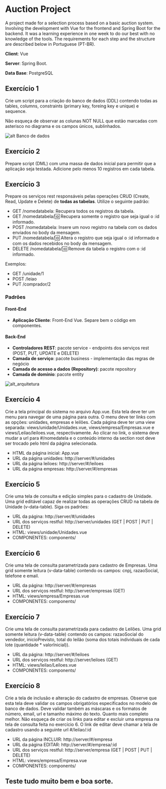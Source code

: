 # Auction Project

A project made for a selection process based on a basic auction system.
Involving the development with Vue for the frontend and Spring Boot for the backend.
It was a learning experience in one week to do our best with no knowledge of the tools. The requirements for each step and the structure are described below in Portuguese (PT-BR).

**Client**: Vue
 
**Server**: Spring Boot. 

**Data Base**: PostgreSQL

## Exercício 1
Crie um script para a criação do banco de dados (DDL) contendo todas as tables, columns, constraints (primary key, foreing key e unique) e sequence.

Não esqueça de observar as colunas NOT NULL que estão marcadas com asterisco no diagrama e os campos únicos, sublinhados.

![alt Banco de dados][database]

## Exercício 2
Prepare script (DML) com uma massa de dados inicial para permitir que a aplicação seja testada. Adicione pelo menos 10 registros em cada tabela.

## Exercício 3
Prepare os serviços rest responsáveis pelas operações CRUD (Create, Read, Update e Delete) de **todas as tabelas**.
Utilize o seguinte padrão:

- GET /nomedatabela: Recupera todos os registros da tabela.
- GET /nomedatabela/:id: Recupera somente o registro que seja igual o :id informado.
- POST /nomedatabela: Insere um novo registro na tabela com os dados enviados no body da mensagem.
- PUT /nomedatabela/:id: Altera o registro que seja igual o :id informado e com os dados recebidos no body da mensagem.
- DELETE /nomedatabela/:id: Remove da tabela o registro com o :id informado.

Exemplos:

- GET /unidade/1
- POST /leiao
- PUT /comprador/2

### Padrões

#### Front-End 

* **Aplicação Cliente**: Front-End Vue. Separe bem o código em componentes.

#### Back-End

* **Controladores REST**: pacote service - endpoints dos serviços rest (POST, PUT, UPDATE e DELETE)
* **Camada de serviço**: pacote business - implementação das regras de negócio
* **Camada de acesso a dados (Repository)**: pacote repository
* **Camada de domínio**: pacote entity

![alt_arquitetura][arquitetura]


## Exercício 4

Crie a tela principal do sistema no arquivo App.vue. Esta tela deve ter um menu para navegar de uma página para outra. 
O menu deve ter links com as opções: unidades, empresas e leilões. 
Cada página deve ter uma view separada: views/unidade/Unidades.vue, views/empresa/Empresas.vue e views/Leilao/leiloes.vue, respectivamente. 
Ao clicar no link, o sistema deve mudar a url para #/nomedatela e o conteúdo interno da section root deve ser trocado pelo html da 
página selecionada.

- HTML da página inicial: App.vue
- URL da página unidades: http://server/#/unidades
- URL da página leiloes: http://server/#/leiloes
- URL da página empresas: http://server/#/empresas

## Exercício 5
Crie uma tela de consulta e edição simples para o cadastro de Unidade. 
Uma grid editável capaz de realizar todas as operações CRUD na tabela de Unidade (v-data-table). Siga os padrões:

- URL da página:            http://server/#/unidades
- URL dos serviços restful: http://server/unidades (GET | POST | PUT | DELETE)
- HTML:                     views/unidade/Unidades.vue
- COMPONENTES:              components/

## Exercício 6
Crie uma tela de consulta parametrizada para cadastro de Empresas. 
Uma grid somente leitura (v-data-table) contendo os campos: cnpj, razaoSocial, telefone e email.

- URL da página:            http://server/#/empresas
- URL dos serviços restful: http://server/empresas (GET)
- HTML:                     views/empresa/Empresas.vue
- COMPONENTES:              components/

## Exercício 7
Crie uma tela de consulta parametrizada para cadastro de Leilões. 
Uma grid somente leitura (v-data-table) contendo os campos: razaoSocial do vendedor, inicioPrevisto, total do leilão (soma dos totais individuais de cada lote (quantidade * valorInicial)).

- URL da página:            http://server/#/leiloes
- URL dos serviços restful: http://server/leiloes (GET)
- HTML:                     views/leilao/Leiloes.vue
- COMPONENTES:              components/

## Exercício 8
Crie a tela de inclusão e alteração do cadastro de empresas.
Observe que esta tela deve validar os campos obrigatórios especificados no modelo de banco de dados. 
Deve validar também as máscaras e os formatos de número, email, url e tamanho máximo do texto. Quanto mais completo melhor.
Não esqueça de criar os links para editar e excluir uma empresa na tela de consulta feita no exercício 6. 
O link de editar deve chamar a tela de cadastro usando a seguinte url #/leilao/:id

- URL da página INCLUIR:    http://server/#/empresa
- URL da página EDITAR:     http://server/#/empresa/:id
- URL dos serviços restful: http://server/empresa (GET | POST | PUT | DELETE)
- HTML:                     views/empresa/Empresa.vue
- COMPONENTES:              components/


## Teste tudo muito bem e boa sorte.

[database]: leilao-api/src/main/resources/sql/database.png
[arquitetura]: leilao-api/src/main/resources/arquitetura.png
